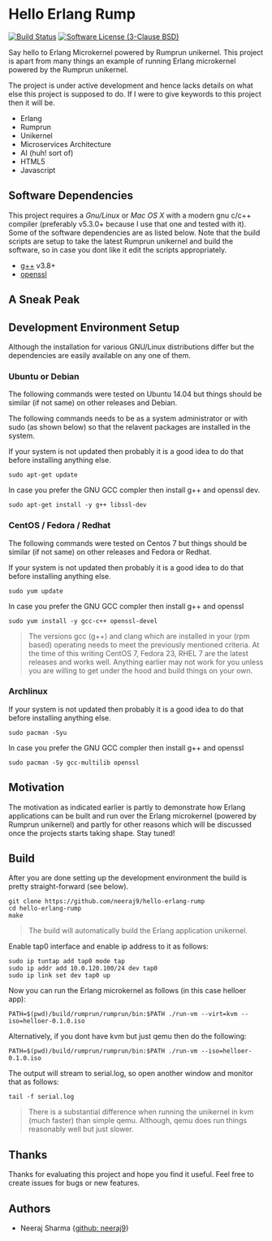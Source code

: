 # Hello Erlang Rump

[![Build Status](https://travis-ci.org/neeraj9/hello-erlang-rump.svg?branch=master)](https://travis-ci.org/neeraj9/hello-erlang-rump)
[![Software License (3-Clause BSD)](https://img.shields.io/badge/license-BSD%203--Clause-blue.svg?style=flat-square)](http://opensource.org/licenses/BSD-3-Clause)

Say hello to Erlang Microkernel powered by Rumprun unikernel. This project
is apart from many things an example of running Erlang microkernel powered
by the Rumprun unikernel.

The project is under active development and hence lacks details on what
else this project is supposed to do. If I were to give keywords to this
project then it will be.

* Erlang
* Rumprun
* Unikernel
* Microservices Architecture
* AI (huh! sort of)
* HTML5
* Javascript

## Software Dependencies

This project requires a *Gnu/Linux* or *Mac OS X* with a modern gnu c/c++
compiler (preferably v5.3.0+ because I use that one and tested with it).
Some of the software dependencies are as listed below. Note that the
build scripts are setup to take the latest Rumprun unikernel and build
the software, so in case you dont like it edit the scripts appropriately.

* [g++](https://gcc.gnu.org/) v3.8+
* [openssl](http://www.openssl.org/)

## A Sneak Peak

## Development Environment Setup

Although the installation for various GNU/Linux distributions differ but
the dependencies are easily available on any one of them.

### Ubuntu or Debian

The following commands were tested on Ubuntu 14.04 but things should be similar
(if not same) on other releases and Debian.

The following commands needs to be as a system administrator or with sudo
(as shown below) so that the relavent packages are installed in the
system.

If your system is not updated then probably it is a good idea to do that
before installing anything else.

    sudo apt-get update

In case you prefer the GNU GCC compler then install g++ and openssl dev.

    sudo apt-get install -y g++ libssl-dev

### CentOS / Fedora / Redhat

The following commands were tested on Centos 7 but things should be similar
(if not same) on other releases and Fedora or Redhat.

If your system is not updated then probably it is a good idea to do that
before installing anything else.

    sudo yum update

In case you prefer the GNU GCC compler then install g++ and openssl

    sudo yum install -y gcc-c++ openssl-devel

> The versions gcc (g++) and clang which are installed in your (rpm based)
> operating needs to meet the previously mentioned criteria. At the time of
> this writing CentOS 7, Fedora 23, RHEL 7 are the latest releases and works
> well. Anything earlier may not work for you unless you are willing to
> get under the hood and build things on your own.

### Archlinux

If your system is not updated then probably it is a good idea to do that
before installing anything else.

    sudo pacman -Syu

In case you prefer the GNU GCC compler then install g++ and openssl

    sudo pacman -Sy gcc-multilib openssl

## Motivation

The motivation as indicated earlier is partly to demonstrate how Erlang
applications can be built and run over the Erlang microkernel (powered by
Rumprun unikernel) and partly for other reasons which will be discussed
once the projects starts taking shape. Stay tuned!

## Build

After you are done setting up the development environment the build is
pretty straight-forward (see below).

    git clone https://github.com/neeraj9/hello-erlang-rump
    cd hello-erlang-rump
    make

> The build will automatically build the Erlang application unikernel.

Enable tap0 interface and enable ip address to it as follows:

    sudo ip tuntap add tap0 mode tap
    sudo ip addr add 10.0.120.100/24 dev tap0
    sudo ip link set dev tap0 up

Now you can run the Erlang microkernel as follows (in this case helloer app):

    PATH=$(pwd)/build/rumprun/rumprun/bin:$PATH ./run-vm --virt=kvm --iso=helloer-0.1.0.iso

Alternatively, if you dont have kvm but just qemu then do the following:

    PATH=$(pwd)/build/rumprun/rumprun/bin:$PATH ./run-vm --iso=helloer-0.1.0.iso

The output will stream to serial.log, so open another window and monitor that
as follows:

    tail -f serial.log

> There is a substantial difference when running the unikernel in kvm (much
> faster) than simple qemu. Although, qemu does run things reasonably well
> but just slower.

## Thanks

Thanks for evaluating this project and hope you find it useful.
Feel free to create issues for bugs or new features.

## Authors

* Neeraj Sharma {[github: neeraj9](https://github.com/neeraj9)}

